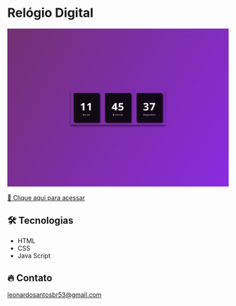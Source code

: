 # Relógio Digital

![preview](./.github/preview.png)


[🔗 Clique aqui para acessar](https://leonardo21042006.github.io/Relogio-Digital/)

## 🛠️ Tecnologias 

- HTML
- CSS
- Java Script

## 🔥 Contato

leonardosantosbr53@gmail.com